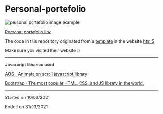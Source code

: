 # Personal-portefolio

![personal portefolio image example](https://images.pexels.com/photos/270360/pexels-photo-270360.jpeg?auto=compress&cs=tinysrgb&dpr=3&h=750&w=1260)

[Personal portefolio link](https://tiagomonteiro0715.github.io/personal-portefolio/)

The code in this repository originated from a [template](https://html5up.net/miniport) in the website [html5](https://html5up.net)

Make sure you visited their website :)

-----


Javascript libraries used

[AOS - Animate on scroll javascript library](https://michalsnik.github.io/aos/)

[Bootstrap · The most popular HTML, CSS, and JS library in the world.](https://getbootstrap.com/)


-----

Started on 10/03/2021

Ended on 31/03/2021
